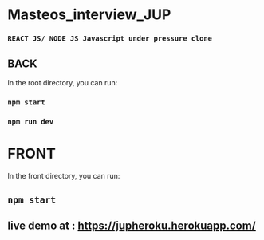 # Masteos_interview_JUP

### `REACT JS/ NODE JS Javascript under pressure clone`

## BACK

In the root directory, you can run:

### `npm start`

### `npm run dev`

# FRONT

In the front directory, you can run:

## `npm start`

## live demo at : https://jupheroku.herokuapp.com/